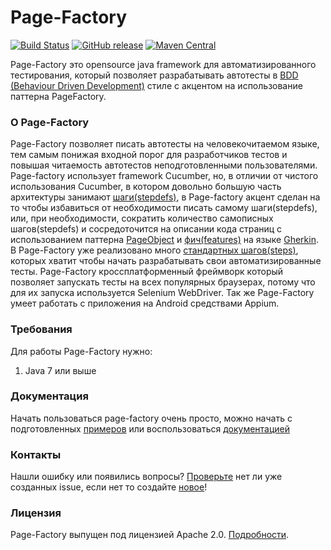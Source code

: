 # Page-Factory
[![Build Status](https://travis-ci.org/sbtqa/page-factory.svg?branch=master)](https://travis-ci.org/sbtqa/page-factory) [![GitHub release](https://img.shields.io/github/release/sbtqa/page-factory.svg?style=flat-square)](https://github.com/sbtqa/page-factory/releases) [![Maven Central](https://img.shields.io/maven-central/v/ru.sbtqa.tag/page-factory.svg)](https://mvnrepository.com/artifact/ru.sbtqa.tag/page-factory)

Page-Factory это opensource java framework для автоматизированного тестирования, который позволяет разрабатывать автотесты в [BDD (Behaviour Driven Development)](https://en.wikipedia.org/wiki/Behavior-driven_development) стиле с акцентом на использование паттерна PageFactory. 

### О Page-Factory

Page-Factory позволяет писать автотесты на человекочитаемом языке, тем самым понижая входной порог для разработчиков тестов и повышая читаемость автотестов неподготовленными пользователями. Page-factory использует framework Cucumber, но, в отличии от чистого использования Cucumber, в котором довольно большую часть архитектуры занимают [шаги(stepdefs)](https://cucumber.io/docs/reference#step-definitions), в Page-factory акцент сделан на то чтобы избавиться от необходимости писать самому шаги(stepdefs), или, при необходимости, сократить количество самописных шагов(stepdefs) и сосредоточится на описании кода страниц с использованием паттерна [PageObject](https://martinfowler.com/bliki/PageObject.html) и [фич(features)](https://cucumber.io/docs/reference#feature) на языке [Gherkin](https://cucumber.io/docs/reference).   
В Page-Factory уже реализовано много [стандартных шагов(steps)](https://github.com/sbtqa/docs/wiki/Step-Definitions), которых хватит чтобы начать разрабатывать свои автоматизированные тесты. 
Page-Factory кроссплатформенный фреймворк который позволяет запускать тесты на всех популярных браузерах, потому что для их запуска используется Selenium WebDriver. Так же Page-Factory умеет работать с приложения на Android средствами Appium.

### Требования
Для работы Page-Factory нужно:
1. Java 7 или выше

### Документация
Начать пользоваться page-factory очень просто, можно начать с подготовленных [примеров](https://github.com/sbtqa/page-factory-example) или воспользоваться [документацией](https://github.com/sbtqa/docs/wiki/Page-Factory)

### Контакты
Нашли ошибку или появились вопросы? [Проверьте](https://github.com/sbtqa/page-factory/issues) нет ли уже созданных issue, если нет то создайте [новое](https://github.com/sbtqa/page-factory/issues/new)!

### Лицензия 
Page-Factory выпущен под лицензией Apache 2.0. [Подробности](https://github.com/sbtqa/page-factory/blob/master/LICENSE).
